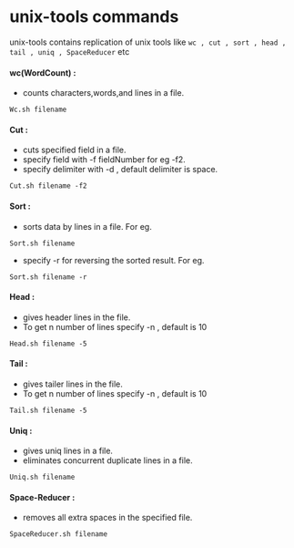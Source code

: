 unix-tools commands
==========
unix-tools contains replication of unix tools like ` wc , cut , sort , head , tail , uniq , SpaceReducer ` etc

#### wc(WordCount) :

* counts characters,words,and lines in a file.

```
Wc.sh filename
```

#### Cut :

* cuts specified field in a file.
* specify field with -f fieldNumber  for eg -f2.
* specify delimiter with -d , default delimiter is space.

```
Cut.sh filename -f2
```

#### Sort :

* sorts data by lines in a file.
For eg.
```
Sort.sh filename
```
* specify -r for reversing the sorted result.
For eg.
```
Sort.sh filename -r
```


#### Head :

* gives header lines in the file.
* To get n number of lines specify -n , default is 10

```
Head.sh filename -5
```

#### Tail :

* gives tailer lines in the file.
* To get n number of lines specify -n , default is 10

```
Tail.sh filename -5
```

#### Uniq :

* gives uniq lines in a file.
* eliminates concurrent duplicate lines in a file.

```
Uniq.sh filename
```

#### Space-Reducer :

* removes all extra spaces in the specified file.

```
SpaceReducer.sh filename
```